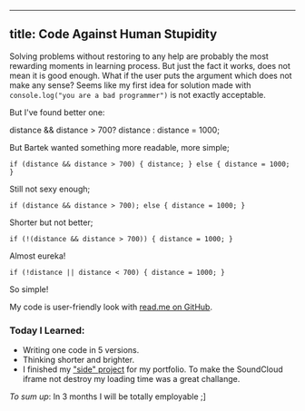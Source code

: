 
--- 
title: Code Against Human Stupidity
---

Solving problems without restoring to any help are probably the most rewarding moments in learning process. But just the fact it works, does not mean it is good enough. 
What if the user puts the argument which does not make any sense? Seems like my first idea for solution made with `console.log("you are a bad programmer")` is not exactly acceptable.

But I've found better one: 

distance && distance > 700? distance : distance = 1000;

But Bartek wanted something more readable, more simple;

`if (distance && distance > 700) {
       distance;
    }
    else {
        distance = 1000;
    }`

Still not sexy enough;

`if (distance && distance > 700);
    else {
       distance = 1000;
    }`

Shorter but not better;

`if (!(distance && distance > 700)) {
       distance = 1000;
    }`

Almost eureka!

`if (!distance || distance < 700) {
       distance = 1000;
    }`

So simple!

My code is user-friendly look with [read.me on GitHub](https://github.com/lipenco/impress.js-myscript).

### Today I Learned:
* Writing one code in 5 versions.
* Thinking shorter and brighter.
* I finished my ["side" project](http://lipen.co/til-informal-tech-education/) for my portfolio. To make the SoundCloud iframe not destroy my loading time was a great challange.

_To sum up_:
In 3 months I will be totally employable ;]


